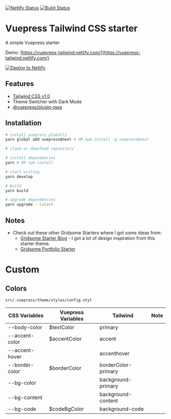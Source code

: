 [![Netlify Status](https://api.netlify.com/api/v1/badges/6a345131-c86a-4200-bc5d-4200e8e569d8/deploy-status)](https://app.netlify.com/sites/vuepress-tailwind/deploys)
[![Build Status](https://travis-ci.org/DavidCouronne/vuepress-tailwind.svg?branch=master)](https://travis-ci.org/DavidCouronne/vuepress-tailwind)

# Vuepress Tailwind CSS starter

A simple Vuepress starter

Demo: [https://vuepress-tailwind.netlify.com/](https://vuepress-tailwind.netlify.com/)

<!-- Markdown snippet -->
[![Deploy to Netlify](https://www.netlify.com/img/deploy/button.svg)](https://app.netlify.com/start/deploy?repository=https://github.com/DavidCouronne/vuepress-tailwind)

## Features


- [Tailwind CSS v1.0](https://tailwindcss.com) 
- Theme Switcher with Dark Mode
- [@vuepress/plugin-pwa](https://v1.vuepress.vuejs.org/plugin/official/plugin-pwa.html)

## Installation

```bash
# install vuepress globally
yarn global add vuepress@next # OR npm install -g vuepress@next

# clone or download repository

# install dependencies
yarn # OR npm install

# start writing
yarn develop

# build
yarn build

# upgrade dependencies
yarn upgrade --latest
```

## Notes

- Check out these other Gridsome Starters where I got some ideas from:
    - [Gridsome Starter Blog](https://github.com/gridsome/gridsome-starter-blog) - I got a lot of design inspiration from this starter theme.
    - [Gridsome Portfolio Starter](https://github.com/drehimself/gridsome-portfolio-starter)

# Custom

## Colors

`src/.vuepress/theme/styles/config.styl`

| CSS Variables  | Vuepress Variables | Tailwind            | Note |
|----------------|--------------------|---------------------|------|
| --body-color   | $textColor         | primary             |      |
| --accent-color | $accentColor       | accent              |      |
| --accent-hover |                    | accenthover         |      |
| --border-color | $borderColor       | borderColor-primary |      |
| --bg-color     |                    | background-primary  |      |
| --bg-content   |                    | background-content  |      |
| --bg-code      | $codeBgColor       | background-code     |      |